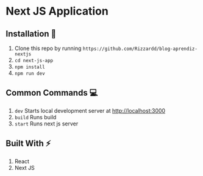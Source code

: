 # Next JS Application

## Installation :wrench:

1. Clone this repo by running `https://github.com/Rizzardd/blog-aprendiz-nextjs`
2. `cd next-js-app`
3. `npm install`
4. `npm run dev`

## Common Commands :computer:

1. `dev` Starts local development server at [http://localhost:3000](http://localhost:3000)
2. `build` Runs build
3. `start` Runs next js server

## Built With :zap:

1. React
2. Next JS
